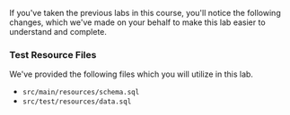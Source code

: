 If you've taken the previous labs in this course, you'll notice the following changes, which we've made on your behalf to make this lab easier to understand and complete.

### Test Resource Files

We've provided the following files which you will utilize in this lab.

- `src/main/resources/schema.sql`
- `src/test/resources/data.sql`
